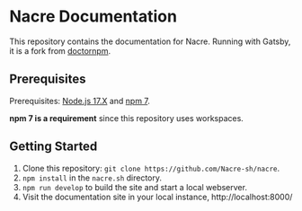 # Nacre Documentation

This repository contains the documentation for Nacre. Running with Gatsby, it is a fork from [doctornpm](https://github.com/npm/doctornpm).

## Prerequisites

Prerequisites: [Node.js 17.X](https://nodejs.org/en/) and [npm 7](https://github.com/npm/cli).

**npm 7 is a requirement** since this repository uses workspaces.

## Getting Started

1. Clone this repository: `git clone https://github.com/Nacre-sh/nacre`.
2. `npm install` in the `nacre.sh` directory.
3. `npm run develop` to build the site and start a local webserver.
4. Visit the documentation site in your local instance, http://localhost:8000/
